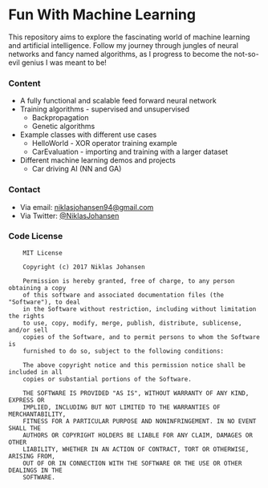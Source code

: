 # Fun With Machine Learning
This repository aims to explore the fascinating world of machine learning and artificial intelligence.
Follow my journey through jungles of neural networks and fancy named algorithms, as I progress to become the
not-so-evil genius I was meant to be!

### Content
 * A fully functional and scalable feed forward neural network
 * Training algorithms - supervised and unsupervised
    * Backpropagation
    * Genetic algorithms
 * Example classes with different use cases
    * HelloWorld - XOR operator training example
    * CarEvaluation - importing and training with a larger dataset
 * Different machine learning demos and projects
    *  Car driving AI (NN and GA)

### Contact
* Via email: niklasjohansen94@gmail.com
* Via Twitter: [@NiklasJohansen](https://twitter.com/NiklasJohansen)

### Code License
```
    MIT License

    Copyright (c) 2017 Niklas Johansen

    Permission is hereby granted, free of charge, to any person obtaining a copy
    of this software and associated documentation files (the "Software"), to deal
    in the Software without restriction, including without limitation the rights
    to use, copy, modify, merge, publish, distribute, sublicense, and/or sell
    copies of the Software, and to permit persons to whom the Software is
    furnished to do so, subject to the following conditions:

    The above copyright notice and this permission notice shall be included in all
    copies or substantial portions of the Software.

    THE SOFTWARE IS PROVIDED "AS IS", WITHOUT WARRANTY OF ANY KIND, EXPRESS OR
    IMPLIED, INCLUDING BUT NOT LIMITED TO THE WARRANTIES OF MERCHANTABILITY,
    FITNESS FOR A PARTICULAR PURPOSE AND NONINFRINGEMENT. IN NO EVENT SHALL THE
    AUTHORS OR COPYRIGHT HOLDERS BE LIABLE FOR ANY CLAIM, DAMAGES OR OTHER
    LIABILITY, WHETHER IN AN ACTION OF CONTRACT, TORT OR OTHERWISE, ARISING FROM,
    OUT OF OR IN CONNECTION WITH THE SOFTWARE OR THE USE OR OTHER DEALINGS IN THE
    SOFTWARE.
```